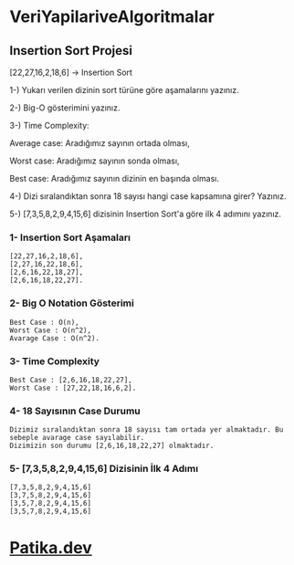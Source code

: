 # VeriYapilariveAlgoritmalar

## Insertion Sort Projesi

[22,27,16,2,18,6] -> Insertion Sort

1-) Yukarı verilen dizinin sort türüne göre aşamalarını yazınız.

2-) Big-O gösterimini yazınız.

3-) Time Complexity:

Average case: Aradığımız sayının ortada olması,

Worst case: Aradığımız sayının sonda olması,
 
Best case: Aradığımız sayının dizinin en başında olması.

4-) Dizi sıralandıktan sonra 18 sayısı hangi case kapsamına girer? Yazınız.

5-) [7,3,5,8,2,9,4,15,6] dizisinin Insertion Sort'a göre ilk 4 adımını yazınız.

### 1- Insertion Sort Aşamaları

```
[22,27,16,2,18,6],
[2,27,16,22,18,6],
[2,6,16,22,18,27],
[2,6,16,18,22,27].
```

### 2- Big O Notation Gösterimi

```
Best Case : O(n),
Worst Case : O(n^2),
Avarage Case : O(n^2).
```

### 3- Time Complexity

```
Best Case : [2,6,16,18,22,27],
Worst Case : [27,22,18,16,6,2].
```

### 4- 18 Sayısının Case Durumu

```
Dizimiz sıralandıktan sonra 18 sayısı tam ortada yer almaktadır. Bu sebeple avarage case sayılabilir.
Dizimizin son durumu [2,6,16,18,22,27] olmaktadır.
```

### 5- [7,3,5,8,2,9,4,15,6] Dizisinin İlk 4 Adımı

```
[7,3,5,8,2,9,4,15,6]
[3,7,5,8,2,9,4,15,6]
[3,5,7,8,2,9,4,15,6]
[3,5,7,8,2,9,4,15,6]
```

# [Patika.dev](https://app.patika.dev/courses/veri-yapilari-ve-algoritmalar/insertion-sort-proje)
